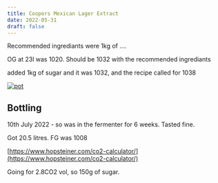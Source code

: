 ```yaml
---
title: Coopers Mexican Lager Extract
date: 2022-05-31
draft: false 
---
```


Recommended ingrediants were 1kg of ....

OG at 23l was 1020. Should be 1032 with the recommended ingrediants

added 1kg of sugar and it was 1032, and the recipe called for 1038


[![pot](/images/2022-05-04/ipa.jpg "mash")](/images/2022-05-04/ipa.jpg)

## Bottling

10th July 2022 - so was in the fermenter for 6 weeks. Tasted fine.

Got 20.5 litres. FG was 1008

[https://www.hopsteiner.com/co2-calculator/](https://www.hopsteiner.com/co2-calculator/)

Going for 2.8CO2 vol, so 150g of sugar.


